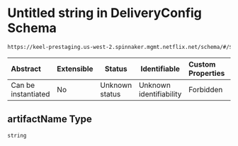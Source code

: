 # Untitled string in DeliveryConfig Schema

```txt
https://keel-prestaging.us-west-2.spinnaker.mgmt.netflix.net/schema/#/$defs/ImageSpec/properties/artifactName
```




| Abstract            | Extensible | Status         | Identifiable            | Custom Properties | Additional Properties | Access Restrictions | Defined In                                                    |
| :------------------ | ---------- | -------------- | ----------------------- | :---------------- | --------------------- | ------------------- | ------------------------------------------------------------- |
| Can be instantiated | No         | Unknown status | Unknown identifiability | Forbidden         | Allowed               | none                | [keel.schema.json\*](keel.schema.json "open original schema") |

## artifactName Type

`string`

